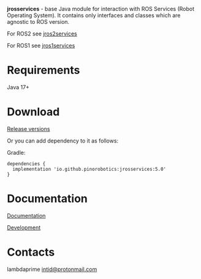 **jrosservices** - base Java module for interaction with ROS Services (Robot Operating System). It contains only interfaces and classes which are agnostic to ROS version.

For ROS2 see [jros2services](https://github.com/pinorobotics/jros2services)

For ROS1 see [jros1services](https://github.com/pinorobotics/jros1services)

# Requirements

Java 17+

# Download

[Release versions](jrosservices/release/CHANGELOG.md)

Or you can add dependency to it as follows:

Gradle:

```
dependencies {
  implementation 'io.github.pinorobotics:jrosservices:5.0'
}
```

# Documentation

[Documentation](http://pinoweb.freetzi.com/jrosservices)

[Development](DEVELOPMENT.md)

# Contacts

lambdaprime <intid@protonmail.com>
